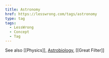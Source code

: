 ```yaml
---
title: Astronomy
href: https://lesswrong.com/tags/astronomy
type: tag
tags:
  - LessWrong
  - Concept
  - Tag
---
```


See also [[Physics]], [Astrobiology](https://www.lesswrong.com/tag/astrobiology), [[Great Filter]]